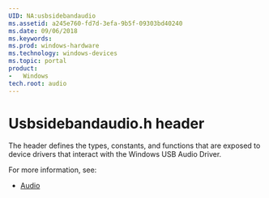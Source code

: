 ```yaml
---
UID: NA:usbsidebandaudio
ms.assetid: a245e760-fd7d-3efa-9b5f-09303bd40240
ms.date: 09/06/2018
ms.keywords: 
ms.prod: windows-hardware
ms.technology: windows-devices
ms.topic: portal
product:
-	Windows
tech.root: audio
---
```


# Usbsidebandaudio.h header


The header defines the types, constants, and functions that are exposed to device drivers that interact with the Windows USB Audio Driver. 

For more information, see:

- [Audio](../_audio/index.md)


